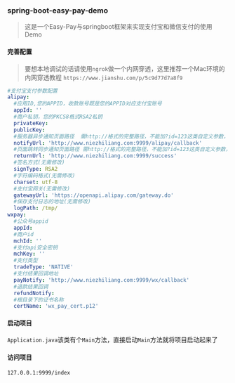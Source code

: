 ### spring-boot-easy-pay-demo

> 这是一个Easy-Pay与springboot框架来实现支付宝和微信支付的使用Demo

#### 完善配置

> 要想本地调试的话请使用`ngrok`做一个内网穿透，这里推荐一个Mac环境的内网穿透教程
`https://www.jianshu.com/p/5c9d77d7a8f9`

```yaml
#支付宝支付参数配置
alipay:
  #应用ID,您的APPID，收款账号既是您的APPID对应支付宝账号
  appId: ''
  #商户私钥，您的PKCS8格式RSA2私钥
  privateKey:
  publicKey:
  #服务器异步通知页面路径  需http://格式的完整路径，不能加?id=123这类自定义参数，必须外网可以正常访问
  notifyUrl: 'http://www.niezhiliang.com:9999/alipay/callback'
  #页面跳转同步通知页面路径 需http://格式的完整路径，不能加?id=123这类自定义参数，必须外网可以正常访问
  returnUrl: 'http://www.niezhiliang.com:9999/success'
  #签名方式(无需修改)
  signType: RSA2
  #字符编码格式(无需修改)
  charset: utf-8
  #支付宝网关(无需修改)
  gatewayUrl: 'https://openapi.alipay.com/gateway.do'
  #保存支付日志的地址(无需修改)
  logPath: /tmp/
wxpay:
  #公众号appid
  appId:
  #商户id
  mchId: ''
  #支付api安全密钥
  mchKey: ''
  #支付类型
  tradeType: 'NATIVE'
  #支付结果回调地址
  payNotify: 'http://www.niezhiliang.com:9999/wx/callback'
  #退款结果回调
  refundNotify:
  #根目录下的证书名称
  certName: 'wx_pay_cert.p12'
```
#### 启动项目

`Application.java`该类有个`Main`方法，直接启动`Main`方法就将项目启动起来了

#### 访问项目

```html
127.0.0.1:9999/index
```

  


